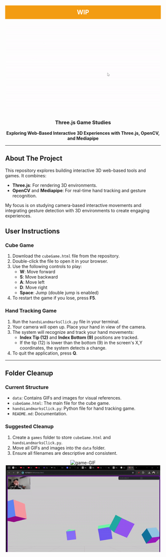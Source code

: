 <a id="readme-top"></a>

<!-- PROJECT LOGO -->
<div align="center" style="background-color: #f39c12; color: white; padding: 10px; font-size: 20px; font-weight: bold;">
  WIP
</div>
<br />

<!-- GIF Section -->
<div align="center">
  <img src="./data/gametest.gif" alt="game-GIF" width="500">
</div>

<div align="center">
  <h3 align="center">Three.js Game Studies</h3>
  <p align="center" style="font-weight: bold;">
    Exploring Web-Based Interactive 3D Experiences with Three.js, OpenCV, and Mediapipe
  </p>
</div>



---

## About The Project

This repository explores building interactive 3D web-based tools and games. It combines:

- **Three.js**: For rendering 3D environments.
- **OpenCV** and **Mediapipe**: For real-time hand tracking and gesture recognition.

My focus is on studying camera-based interactive movements and integrating gesture detection with 3D environments to create engaging experiences.

## User Instructions

### Cube Game
1. Download the `cubeGame.html` file from the repository.
2. Double-click the file to open it in your browser.
3. Use the following controls to play:
   - **W**: Move forward
   - **S**: Move backward
   - **A**: Move left
   - **D**: Move right
   - **Space**: Jump (double jump is enabled)
4. To restart the game if you lose, press **F5**.

### Hand Tracking Game
1. Run the `handsLandmarksClick.py` file in your terminal.
2. Your camera will open up. Place your hand in view of the camera.
3. The system will recognize and track your hand movements:
   - **Index Tip (12)** and **Index Bottom (9)** positions are tracked.
   - If the tip (12) is lower than the bottom (9) in the screen's X,Y coordinates, the system detects a change.
4. To quit the application, press **Q**.

---

## Folder Cleanup

### Current Structure
- `data`: Contains GIFs and images for visual references.
- `cubeGame.html`: The main file for the cube game.
- `handsLandmarksClick.py`: Python file for hand tracking game.
- `README.md`: Documentation.

### Suggested Cleanup
1. Create a `games` folder to store `cubeGame.html` and `handsLandmarksClick.py`.
2. Move all GIFs and images into the `data` folder.
3. Ensure all filenames are descriptive and consistent.


<!-- GIF Section -->
<div align="center">
  <img src="./data/openclose.gif" alt="game-GIF" width="500">
</div>
<!-- GIF Section -->
<div align="center">
  <img src="./data/movedrag.gif" alt="game-GIF" width="500">
</div>
